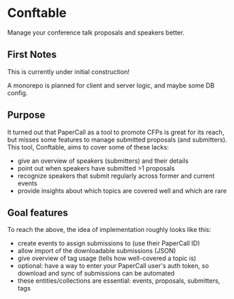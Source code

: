 # Conftable
Manage your conference talk proposals and speakers better.

## First Notes

This is currently under initial construction!

A monorepo is planned for client and server logic, and maybe some DB config.

## Purpose

It turned out that PaperCall as a tool to promote CFPs is great for its reach, but misses some features to manage submitted proposals (and submitters). This tool, Conftable, aims to cover some of these lacks:

* give an overview of speakers (submitters) and their details
* point out when speakers have submitted >1 proposals
* recognize speakers that submit regularly across former and current events
* provide insights about which topics are covered well and which are rare

## Goal features

To reach the above, the idea of implementation roughly looks like this:

* create events to assign submissions to (use their PaperCall ID)
* allow import of the downloadable submissions (JSON)
* give overview of tag usage (tells how well-covered a topic is)
* optional: have a way to enter your PaperCall user's auth token, so download and sync of submissions can be automated
* these entities/collections are essential: events, proposals, submitters, tags
